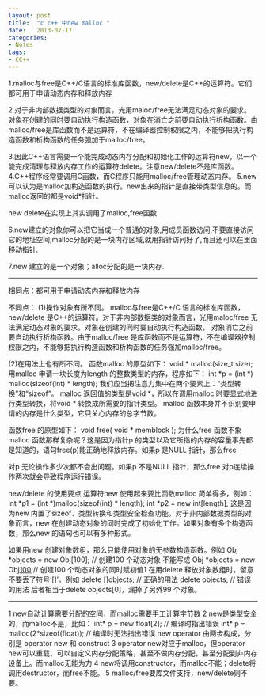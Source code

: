 ```yaml
---
layout: post
title:  "c c++ 中new malloc "
date:   2013-07-17
categories: 
- Notes 
tags:
- CC++
---
```


1.malloc与free是C++/C语言的标准库函数，new/delete是C++的运算符。它们都可用于申请动态内存和释放内存

2.对于非内部数据类型的对象而言，光用maloc/free无法满足动态对象的要求。对象在创建的同时要自动执行构造函数，对象在消亡之前要自动执行析构函数。由malloc/free是库函数而不是运算符，不在编译器控制权限之内，不能够把执行构造函数和析构函数的任务强加于malloc/free。

3.因此C++语言需要一个能完成动态内存分配和初始化工作的运算符new，以一个能完成清理与释放内存工作的运算符delete。注意new/delete不是库函数。 
4.C++程序经常要调用C函数，而C程序只能用malloc/free管理动态内存。 
5.new可以认为是malloc加构造函数的执行。new出来的指针是直接带类型信息的。而malloc返回的都是void*指针。

new delete在实现上其实调用了malloc,free函数

6.new建立的对象你可以把它当成一个普通的对象,用成员函数访问,不要直接访问它的地址空间;malloc分配的是一块内存区域,就用指针访问好了,而且还可以在里面移动指针.

7.new 建立的是一个对象；alloc分配的是一块内存.

***************************************

相同点：都可用于申请动态内存和释放内存

不同点： 
(1)操作对象有所不同。 
malloc与free是C++/C 语言的标准库函数，new/delete 是C++的运算符。对于非内部数据类的对象而言，光用maloc/free 无法满足动态对象的要求。对象在创建的同时要自动执行构造函数， 对象消亡之前要自动执行析构函数。由于malloc/free 是库函数而不是运算符，不在编译器控制权限之内，不能够把执行构造函数和析构函数的任务强加malloc/free。

(2)在用法上也有所不同。 
函数malloc 的原型如下： 
void * malloc(size_t size); 
用malloc 申请一块长度为length 的整数类型的内存，程序如下： 
int *p = (int *) malloc(sizeof(int) * length); 
我们应当把注意力集中在两个要素上：“类型转换”和“sizeof”。 
malloc 返回值的类型是void *，所以在调用malloc 时要显式地进行类型转换，将void * 转换成所需要的指针类型。 
malloc 函数本身并不识别要申请的内存是什么类型，它只关心内存的总字节数。

函数free 的原型如下： 
void free( void * memblock ); 
为什么free 函数不象malloc 函数那样复杂呢？这是因为指针p 的类型以及它所指的内存的容量事先都是知道的，语句free(p)能正确地释放内存。如果p 是NULL 指针，那么free

对p 无论操作多少次都不会出问题。如果p 不是NULL 指针，那么free 对p连续操作两次就会导致程序运行错误。

new/delete 的使用要点 
运算符new 使用起来要比函数malloc 简单得多，例如： 
int *p1 = (int *)malloc(sizeof(int) * length); 
int *p2 = new int[length]; 
这是因为new 内置了sizeof、类型转换和类型安全检查功能。对于非内部数据类型的对象而言，new 在创建动态对象的同时完成了初始化工作。如果对象有多个构造函数，那么new 的语句也可以有多种形式。

如果用new 创建对象数组，那么只能使用对象的无参数构造函数。例如 
Obj *objects = new Obj[100]; // 创建100 个动态对象 
不能写成 
Obj *objects = new Obj[100](1);// 创建100 个动态对象的同时赋初值1 
在用delete 释放对象数组时，留意不要丢了符号‘[]’。例如 
delete []objects; // 正确的用法 
delete objects; // 错误的用法 
后者相当于delete objects[0]，漏掉了另外99 个对象。

***************************************
1  new自动计算需要分配的空间，而malloc需要手工计算字节数 
2  new是类型安全的，而malloc不是，比如： 
int* p = new float[2]; // 编译时指出错误 
int* p = malloc(2*sizeof(float)); // 编译时无法指出错误 
new operator 由两步构成，分别是 operator new 和 construct 
3  operator new对应于malloc，但operator new可以重载，可以自定义内存分配策略，甚至不做内存分配，甚至分配到非内存设备上。而malloc无能为力 
4  new将调用constructor，而malloc不能；delete将调用destructor，而free不能。 
5  malloc/free要库文件支持，new/delete则不要。

